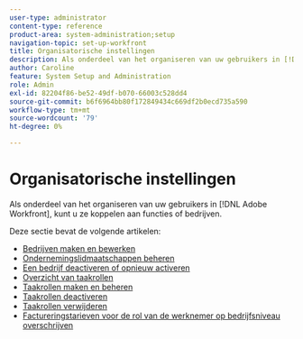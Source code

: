 ```yaml
---
user-type: administrator
content-type: reference
product-area: system-administration;setup
navigation-topic: set-up-workfront
title: Organisatorische instellingen
description: Als onderdeel van het organiseren van uw gebruikers in [!DNL Adobe Workfront], kunt u ze koppelen aan functies of bedrijven.
author: Caroline
feature: System Setup and Administration
role: Admin
exl-id: 82204f86-be52-49df-b070-66003c528dd4
source-git-commit: b6f6964bb80f172849434c669df2b0ecd735a590
workflow-type: tm+mt
source-wordcount: '79'
ht-degree: 0%

---
```


# Organisatorische instellingen

Als onderdeel van het organiseren van uw gebruikers in [!DNL Adobe Workfront], kunt u ze koppelen aan functies of bedrijven.

Deze sectie bevat de volgende artikelen:

* [Bedrijven maken en bewerken](../../../administration-and-setup/set-up-workfront/organizational-setup/create-and-edit-companies.md)
* [Ondernemingslidmaatschappen beheren](../../../administration-and-setup/set-up-workfront/organizational-setup/manage-company-memberships.md)
* [Een bedrijf deactiveren of opnieuw activeren](../../../administration-and-setup/set-up-workfront/organizational-setup/deactivate-a-company.md)
* [Overzicht van taakrollen](../../../administration-and-setup/set-up-workfront/organizational-setup/job-role-overview.md)
* [Taakrollen maken en beheren](../../../administration-and-setup/set-up-workfront/organizational-setup/create-manage-job-roles.md)
* [Taakrollen deactiveren](../../../administration-and-setup/set-up-workfront/organizational-setup/deactivate-job-roles.md)
* [Taakrollen verwijderen](../../../administration-and-setup/set-up-workfront/organizational-setup/delete-job-roles.md)
* [Factureringstarieven voor de rol van de werknemer op bedrijfsniveau overschrijven](../../../administration-and-setup/set-up-workfront/organizational-setup/override-job-role-billing-rates-company-level.md)
